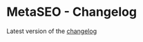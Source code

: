 # MetaSEO - Changelog

Latest version of the [changelog](https://github.com/webdevops/TYPO3-metaseo/blob/develop/Documentation/ChangeLog/Index.rst)
